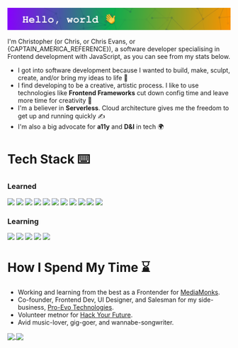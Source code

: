 ![Banner](./githubBanner.png "Banner")

I'm Christopher (or Chris, or Chris Evans, or {CAPTAIN_AMERICA_REFERENCE}), a software developer specialising in Frontend development with JavaScript, as you can see from my stats below.

* I got into software development because I wanted to build, make, sculpt, create, and/or bring my ideas to life 🤖
* I find developing to be a creative, artistic process. I like to use technologies like **Frontend Frameworks** cut down config time and leave more time for creativity 🎨
* I'm a believer in **Serverless**. Cloud architecture gives me the freedom to get up and running quickly ✍️
* I'm also a big advocate for **a11y** and **D&I** in tech 🌍


# Tech Stack ⌨️
### Learned
![](https://img.shields.io/badge/-JavaScript-informational?style=flat&logo=JavaScript&logoColor=white&color=F7DF1E) ![](https://img.shields.io/badge/-CSS-informational?style=flat&logo=CSS3&logoColor=white&color=1572B6) ![](https://img.shields.io/badge/-React-informational?style=flat&logo=React&logoColor=white&color=61DAFB) ![](https://img.shields.io/badge/-Vue-informational?style=flat&logo=Vue.js&logoColor=white&color=4FC08D) ![](https://img.shields.io/badge/-Firebase-informational?style=flat&logo=Firebase&logoColor=white&color=FFCA28) ![](https://img.shields.io/badge/-Redux-informational?style=flat&logo=Redux&logoColor=white&color=764ABC) ![](https://img.shields.io/badge/-Next-informational?style=flat&logo=Next.js&logoColor=white&color=000000) ![](https://img.shields.io/badge/-Jest-informational?style=flat&logo=Jest&logoColor=white&color=C21325) ![](https://img.shields.io/badge/-Node-informational?style=flat&logo=Node.js&logoColor=white&color=339933) ![](https://img.shields.io/badge/-GraphQL-informational?style=flat&logo=GraphQL&logoColor=white&color=E10098) ![](https://img.shields.io/badge/-AdobeXD-informational?style=flat&logo=Adobe-XD&logoColor=white&color=FF61F6) 


### Learning
![](https://img.shields.io/badge/-TypeScript-informational?style=flat&logo=TypeScript&logoColor=white&color=3178C6) ![](https://img.shields.io/badge/-Three-informational?style=flat&logo=Threedotjs&logoColor=white&color=000000) ![](https://img.shields.io/badge/-SCSS-informational?style=flat&logo=Sass&logoColor=white&color=CC6699) ![](https://img.shields.io/badge/-GSAP-informational?style=flat&logo=GreenSock&logoColor=white&color=88CE02) ![](https://img.shields.io/badge/-Expo--ReactNative-informational?style=flat&logo=Expo&logoColor=white&color=000020)


# How I Spend My Time ⌛

* Working and learning from the best as a Frontender for [MediaMonks](https://www.mediamonks.com/).
* Co-founder, Frontend Dev, UI Designer, and Salesman for my side-business, [Pro-Evo Technologies](https://www.linkedin.com/company/pro-evo-technologies).
* Volunteer metnor for [Hack Your Future](https://www.hackyourfuture.net/).
* Avid music-lover, gig-goer, and wannabe-songwriter.

<a href="https://github.com/anuraghazra/github-readme-stats">
  <img align="center" src="https://github-readme-stats.vercel.app/api/top-langs/?username=crevulus&layout=compact&theme=dark" />
</a>
<a href="https://github.com/anuraghazra/convoychat">
  <img align="center" src="https://github-readme-stats.vercel.app/api?username=crevulus&count_private=true&hide=stars&show_icons=true&theme=dark" />
</a>
